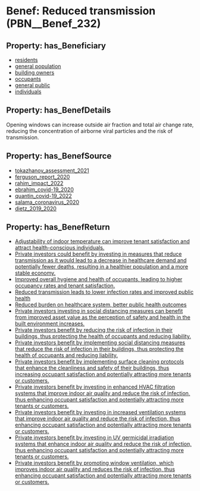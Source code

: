 # Benef: __Reduced transmission__ (PBN__Benef_232)

## Property: has_Beneficiary

* [residents](../Stakeholder/PBN__Stakeholder_59)
* [general population](../Stakeholder/PBN__Stakeholder_9)
* [building owners](../Stakeholder/PBN__Stakeholder_80)
* [occupants](../Stakeholder/PBN__Stakeholder_92)
* [general public](../Stakeholder/PBN__Stakeholder_29)
* [individuals](../Stakeholder/PBN__Stakeholder_20)

## Property: has_BenefDetails

Opening windows can increase outside air fraction and total air change rate, reducing the concentration of airborne viral particles and the risk of transmission.

## Property: has_BenefSource

* [tokazhanov_assessment_2021](../Article/PBN__Article_51)
* [ferguson_report_2020](../Article/PBN__Article_80)
* [rahim_impact_2022](../Article/PBN__Article_94)
* [ebrahim_covid-19_2020](../Article/PBN__Article_112)
* [quantin_covid-19_2022](../Article/PBN__Article_136)
* [salama_coronavirus_2020](../Article/PBN__Article_184)
* [dietz_2019_2020](../Article/PBN__Article_288)

## Property: has_BenefReturn

* [Adjustability of indoor temperature can improve tenant satisfaction and attract health-conscious individuals.](../BenefReturn/PBN__BenefReturn_242)
* [Private investors could benefit by investing in measures that reduce transmission as it would lead to a decrease in healthcare demand and potentially fewer deaths, resulting in a healthier population and a more stable economy.](../BenefReturn/PBN__BenefReturn_431)
* [Improved overall hygiene and health of occupants, leading to higher occupancy rates and tenant satisfaction.](../BenefReturn/PBN__BenefReturn_507)
* [Reduced transmission leads to lower infection rates and improved public health](../BenefReturn/PBN__BenefReturn_603)
* [Reduced burden on healthcare system, better public health outcomes](../BenefReturn/PBN__BenefReturn_738)
* [Private investors investing in social distancing measures can benefit from improved asset value as the perception of safety and health in the built environment increases.](../BenefReturn/PBN__BenefReturn_995)
* [Private investors benefit by reducing the risk of infection in their buildings, thus protecting the health of occupants and reducing liability.](../BenefReturn/PBN__BenefReturn_1527)
* [Private investors benefit by implementing social distancing measures that reduce the risk of infection in their buildings, thus protecting the health of occupants and reducing liability.](../BenefReturn/PBN__BenefReturn_1528)
* [Private investors benefit by implementing surface cleaning protocols that enhance the cleanliness and safety of their buildings, thus increasing occupant satisfaction and potentially attracting more tenants or customers.](../BenefReturn/PBN__BenefReturn_1529)
* [Private investors benefit by investing in enhanced HVAC filtration systems that improve indoor air quality and reduce the risk of infection, thus enhancing occupant satisfaction and potentially attracting more tenants or customers.](../BenefReturn/PBN__BenefReturn_1530)
* [Private investors benefit by investing in increased ventilation systems that improve indoor air quality and reduce the risk of infection, thus enhancing occupant satisfaction and potentially attracting more tenants or customers.](../BenefReturn/PBN__BenefReturn_1531)
* [Private investors benefit by investing in UV germicidal irradiation systems that enhance indoor air quality and reduce the risk of infection, thus enhancing occupant satisfaction and potentially attracting more tenants or customers.](../BenefReturn/PBN__BenefReturn_1532)
* [Private investors benefit by promoting window ventilation, which improves indoor air quality and reduces the risk of infection, thus enhancing occupant satisfaction and potentially attracting more tenants or customers.](../BenefReturn/PBN__BenefReturn_1533)

